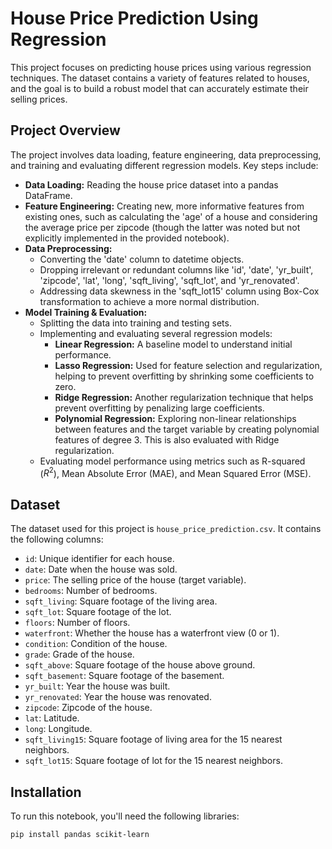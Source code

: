# House Price Prediction Using Regression

This project focuses on predicting house prices using various regression techniques. The dataset contains a variety of features related to houses, and the goal is to build a robust model that can accurately estimate their selling prices.

## Project Overview

The project involves data loading, feature engineering, data preprocessing, and training and evaluating different regression models. Key steps include:

* **Data Loading:** Reading the house price dataset into a pandas DataFrame.
* **Feature Engineering:** Creating new, more informative features from existing ones, such as calculating the 'age' of a house and considering the average price per zipcode (though the latter was noted but not explicitly implemented in the provided notebook).
* **Data Preprocessing:**
    * Converting the 'date' column to datetime objects.
    * Dropping irrelevant or redundant columns like 'id', 'date', 'yr_built', 'zipcode', 'lat', 'long', 'sqft_living', 'sqft_lot', and 'yr_renovated'.
    * Addressing data skewness in the 'sqft_lot15' column using Box-Cox transformation to achieve a more normal distribution.
* **Model Training & Evaluation:**
    * Splitting the data into training and testing sets.
    * Implementing and evaluating several regression models:
        * **Linear Regression:** A baseline model to understand initial performance.
        * **Lasso Regression:** Used for feature selection and regularization, helping to prevent overfitting by shrinking some coefficients to zero.
        * **Ridge Regression:** Another regularization technique that helps prevent overfitting by penalizing large coefficients.
        * **Polynomial Regression:** Exploring non-linear relationships between features and the target variable by creating polynomial features of degree 3. This is also evaluated with Ridge regularization.
    * Evaluating model performance using metrics such as R-squared ($R^2$), Mean Absolute Error (MAE), and Mean Squared Error (MSE).

## Dataset

The dataset used for this project is `house_price_prediction.csv`. It contains the following columns:

* `id`: Unique identifier for each house.
* `date`: Date when the house was sold.
* `price`: The selling price of the house (target variable).
* `bedrooms`: Number of bedrooms.
* `sqft_living`: Square footage of the living area.
* `sqft_lot`: Square footage of the lot.
* `floors`: Number of floors.
* `waterfront`: Whether the house has a waterfront view (0 or 1).
* `condition`: Condition of the house.
* `grade`: Grade of the house.
* `sqft_above`: Square footage of the house above ground.
* `sqft_basement`: Square footage of the basement.
* `yr_built`: Year the house was built.
* `yr_renovated`: Year the house was renovated.
* `zipcode`: Zipcode of the house.
* `lat`: Latitude.
* `long`: Longitude.
* `sqft_living15`: Square footage of living area for the 15 nearest neighbors.
* `sqft_lot15`: Square footage of lot for the 15 nearest neighbors.

## Installation

To run this notebook, you'll need the following libraries:

```bash
pip install pandas scikit-learn

